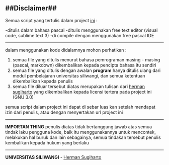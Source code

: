 ##Disclaimer##
-----------------------------------------

Semua script yang tertulis dalam project [ini](https://github.com/universitas-siliwangi/dasar-pemrograman) : 

-ditulis dalam bahasa pascal
-ditulis menggunakan free text editor (visual code, sublime text 3)
-di compile dengan menggunakan free pascal IDE

--------------------------------------------

dalam menggunakan kode didalamnya mohon perhatikan : 
1. semua file yang ditulis menurut bahasa pemrograman masing - masing (pascal, markdown) dikembalikan kepada pencipta bahasa itu sendiri
2. semua file yang ditulis dengan awalan **program** hanya ditulis ulang dari modul pembelajaran universitas siliwangi, dan semua ketentuan dikembalikan kepada penulis
3. semua file diluar tersebut diatas merupakan tulisan dari [herman sugiharto](https://github.com/herman1618) yang dikembalikan kepada licensi tertera pada project ini (GNU 3.0)

semua script dalam project ini dapat di sebar luas kan setelah mendapat izin dari penulis, atau dengan menyertakan url project ini

----------------------------------------------
**IMPORTAN THING** penulis diatas tidak bertanggung jawab atas semua tindak laku pengguna kode, baik itu menggunakannya untuk mencontek, melakukan hal buruk dan lain sebagainya, semua tindakan tersebut penulis kembalikan kepada hukum yang berlaku


-----------------------------------------------
**UNIVERSITAS SILIWANGI** - [Herman Sugiharto](mailto:hermansugiharto1618@gmail.com)